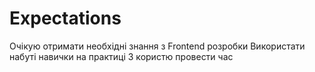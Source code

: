 # Expectations
Очікую отримати необхідні знання з Frontend розробки
Використати набуті навички на практиці
З користю провести час